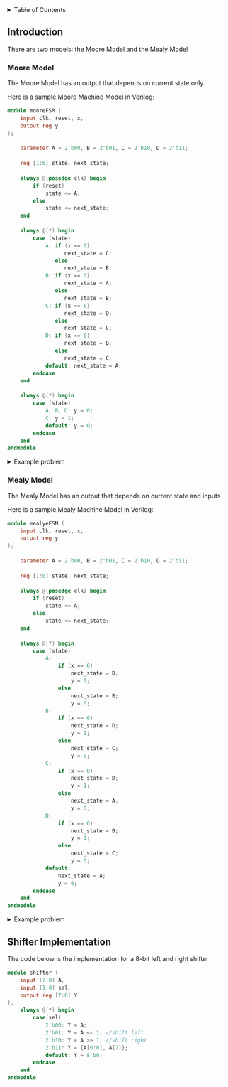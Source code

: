 <details>
<summary>Table of Contents</summary>
<ol>
  <li>
    <a href='#introduction'>Introduction</a>
  </li>
  <li>
    <a href='#state-register'>State Register</a>
  </li>
</ol>
</details>

## Introduction
There are two models: the Moore Model and the Mealy Model

### Moore Model
The Moore Model has an output that depends on current state only

Here is a sample Moore Machine Model in Verilog:

```verilog
module mooreFSM (
    input clk, reset, x,
    output reg y
);

    parameter A = 2'b00, B = 2'b01, C = 2'b10, D = 2'b11;

    reg [1:0] state, next_state;

    always @(posedge clk) begin
        if (reset)
            state <= A;
        else
            state <= next_state;
    end

    always @(*) begin
        case (state)
            A: if (x == 0)
                  next_state = C;
               else
                  next_state = B;
            B: if (x == 0)
                  next_state = A;
               else
                  next_state = B;
            C: if (x == 0)
                  next_state = D;
               else
                  next_state = C;
            D: if (x == 0)
                  next_state = B;
               else
                  next_state = C;
            default: next_state = A;
        endcase
    end

    always @(*) begin
        case (state)
            A, B, D: y = 0;
            C: y = 1;
            default: y = 0;
        endcase
    end
endmodule         
```

<details>
    <summary>Example problem</summary>

<img src="Images/Problem 1.png" alt="Problem 1">
<ul>  
  <details>
    <summary>Solution</summary>

<table border="1" cellpadding="5">
  <tr>
    <th>Current State</th>
    <th>Next State (x = 0)</th>
    <th>Next State (x = 1)</th>
    <th>Output (λ(state))</th>
  </tr>

  <tr>
    <td>A</td>
    <td>A</td>
    <td>B</td>
    <td>0</td>
  </tr>

  <tr>
    <td>B</td>
    <td>A</td>
    <td>C</td>
    <td>0</td>
  </tr>

  <tr>
    <td>C</td>
    <td>A</td>
    <td>D</td>
    <td>0</td>
  </tr>

  <tr>
    <td>D</td>
    <td>A</td>
    <td>D</td>
    <td>1</td>
  </tr>
</table>
</details> 
</ul>  
</details>

### Mealy Model
The Mealy Model has an output that depends on current state and inputs

Here is a sample Mealy Machine Model in Verilog:

```verilog
module mealyeFSM (
    input clk, reset, x,
    output reg y
);

    parameter A = 2'b00, B = 2'b01, C = 2'b10, D = 2'b11;

    reg [1:0] state, next_state;

    always @(posedge clk) begin
        if (reset)
            state <= A;
        else
            state <= next_state;
    end

    always @(*) begin
        case (state)
            A: 
                if (x == 0)
                    next_state = D;
                    y = 1;
                else
                    next_state = B;
                    y = 0;
            B: 
                if (x == 0)
                    next_state = D;
                    y = 1;
                else
                    next_state = C;
                    y = 0;
            C: 
                if (x == 0)
                    next_state = D;
                    y = 1;
                else
                    next_state = A;
                    y = 0;
            D: 
                if (x == 0)
                    next_state = B;
                    y = 1;
                else
                    next_state = C;
                    y = 0;
            default:
                next_state = A;
                y = 0;
        endcase
    end
endmodule         
```

<details>
    <summary>Example problem</summary>

<img src="Images/Problem 2.png" alt="Problem 2">
<ul>  
  <details>
    <summary>Solution</summary>

<table border="1" cellpadding="5">
  <tr>
    <th>Current State</th>
    <th>Next State (x = 0)</th>
    <th>Next State (x = 1)</th>
    <th>Output (λ(state) (x = 0))</th>
    <th>Output (λ(state) (x = 1))</th>
  </tr>

  <tr>
    <td>A</td>
    <td>A</td>
    <td>B</td>
    <td>0</td>
    <td>0</td>
  </tr>

  <tr>
    <td>B</td>
    <td>A</td>
    <td>C</td>
    <td>0</td>
    <td>0</td>
  </tr>

  <tr>
    <td>C</td>
    <td>A</td>
    <td>C</td>
    <td>0</td>
    <td>1</td>
  </tr>
</table>
</details> 
</ul>  
</details>

## Shifter Implementation
The code below is the implementation for a 8-bit left and right shifter

```verilog
module shifter (
    input [7:0] A,
    input [1:0] sel,
    output reg [7:0] Y
);
    always @(*) begin
        case(sel)
            2'b00: Y = A;
            2'b01: Y = A << 1; //shift left
            2'b10: Y = A >> 1; //shift right
            2'b11: Y = {A[6:0], A[7]};
            default: Y = 8'b0;
        endcase
    end
endmodule
```